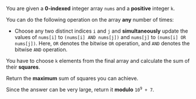 You are given a **0-indexed** integer array `nums` and a **positive** integer `k`.

You can do the following operation on the array **any** number of times:

- Choose any two distinct indices `i` and `j` and **simultaneously** update the values of `nums[i]` to `(nums[i] AND nums[j])` and `nums[j]` to `(nums[i] OR nums[j])`. Here, `OR` denotes the bitwise `OR` operation, and `AND` denotes the bitwise `AND` operation.

You have to choose `k` elements from the final array and calculate the sum of their **squares**.

Return the **maximum** sum of squares you can achieve.

Since the answer can be very large, return it **modulo** <code>10<sup>9</sup> + 7</code>.